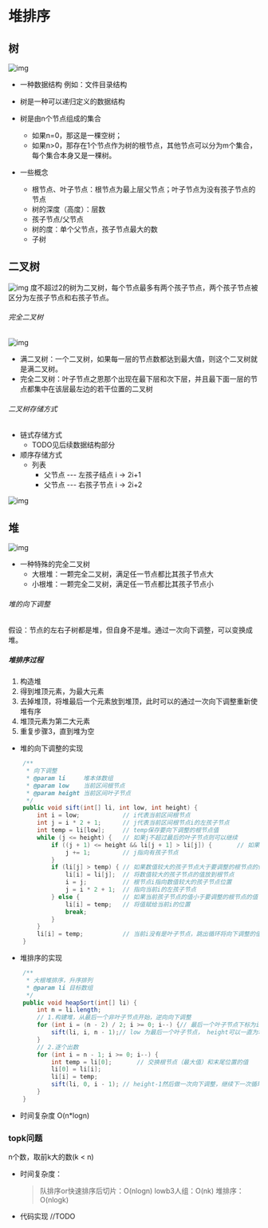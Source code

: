# 堆排序

## 树 
![img](../Res/tree.png)
- 一种数据结构 例如：文件目录结构
- 树是一种可以递归定义的数据结构
- 树是由n个节点组成的集合
    - 如果n=0，那这是一棵空树；
    - 如果n>0，那存在1个节点作为树的根节点，其他节点可以分为m个集合，每个集合本身又是一棵树。

- 一些概念
    - 根节点、叶子节点：根节点为最上层父节点；叶子节点为没有孩子节点的节点
    - 树的深度（高度）：层数
    - 孩子节点/父节点
    - 树的度：单个父节点，孩子节点最大的数
    - 子树


## 二叉树
![img](../Res/binary_tree.png)
度不超过2的树为二叉树，每个节点最多有两个孩子节点，两个孩子节点被区分为左孩子节点和右孩子节点。

###### 完全二叉树
![img](../Res/special_binary_tree.png)
- 满二叉树：一个二叉树，如果每一层的节点数都达到最大值，则这个二叉树就是满二叉树。
- 完全二叉树：叶子节点之恩那个出现在最下层和次下层，并且最下面一层的节点都集中在该层最左边的若干位置的二叉树

###### 二叉树存储方式
- 链式存储方式
    - TODO见后续数据结构部分
- 顺序存储方式
    - 列表
        - 父节点 --- 左孩子结点
        i -> 2i+1
        - 父节点 --- 右孩子节点
        i -> 2i+2

![img](../Res/binary_tree_to_arry.png)


## 堆
![img](../Res/heap_type.png)
- 一种特殊的完全二叉树
    - 大根堆：一颗完全二叉树，满足任一节点都比其孩子节点大
    - 小根堆：一颗完全二叉树，满足任一节点都比其孩子节点小

###### 堆的向下调整
假设：节点的左右子树都是堆，但自身不是堆。通过一次向下调整，可以变换成堆。

##### 堆排序过程
1. 构造堆
2. 得到堆顶元素，为最大元素
3. 去掉堆顶，将堆最后一个元素放到堆顶，此时可以的通过一次向下调整重新使堆有序
4. 堆顶元素为第二大元素
5. 重复步骤3，直到堆为空

- 堆的向下调整的实现
```java
    /**
     * 向下调整
     * @param li     堆本体数组
     * @param low    当前区间根节点
     * @param height 当前区间叶子节点
     */
    public void sift(int[] li, int low, int height) {
        int i = low;            // i代表当前区间根节点
        int j = i * 2 + 1;      // j代表当前区间根节点i的左孩子节点
        int temp = li[low];     // temp保存要向下调整的根节点值
        while (j <= height) {   // 如果j不超过最后的叶子节点则可以继续
            if ((j + 1) <= height && li[j + 1] > li[j]) {       // 如果i有右孩子节点，切值大于左孩子节点
                j += 1;         // j指向有孩子节点
            }
            if (li[j] > temp) { // 如果数值较大的孩子节点大于要调整的根节点的值
                li[i] = li[j];  // 将数值较大的孩子节点的值放到根节点
                i = j;          // 根节点i指向数值较大的孩子节点位置
                j = i * 2 + 1;  // 指向当前i的左孩子节点
            } else {            // 如果当前孩子节点的值小于要调整的根节点的值
                li[i] = temp;   // 将值赋给当前i的位置
                break;
            }
        }
        li[i] = temp;           // 当前i没有是叶子节点，跳出循环将向下调整的值赋予i下标
    }
```

- 堆排序的实现
```java
    /**
     * 大根堆排序，升序排列
     * @param li 目标数组
     */
    public void heapSort(int[] li) {
        int n = li.length;
        // 1.构建堆，从最后一个非叶子节点开始，逆向向下调整
        for (int i = (n - 2) / 2; i >= 0; i--) {// 最后一个叶子节点下标为i，其父节点=(i-1)/2
            sift(li, i, n - 1);// low 为最后一个叶子节点， height可以一直为堆最后一个元素
        }
        // 2.逐个出数
        for (int i = n - 1; i >= 0; i--) {
            int temp = li[0];       // 交换根节点（最大值）和末尾位置的值
            li[0] = li[i];
            li[i] = temp;
            sift(li, 0, i - 1); // height-1然后做一次向下调整，继续下一次循环，完成逐个出数，直到height指向根节点
        }
    }
```
- 时间复杂度 O(n*logn)

### topk问题
n个数，取前k大的数(k < n)
- 时间复杂度：
    >队排序or快速排序后切片：O(nlogn) 
     lowb3人组：O(nk)
     堆排序：O(nlogk)

- 代码实现
//TODO